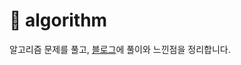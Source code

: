 # 🧠 algorithm 

알고리즘 문제를 풀고, [블로그](https://tudiiii.github.io/TudyDev/Algorithm/algorithm)에 풀이와 느낀점을 정리합니다.
